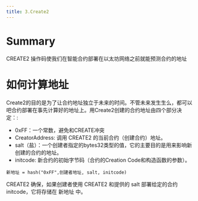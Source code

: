 ```yaml
---
title: 3.Create2
---
```


# Summary
CREATE2 操作码使我们在智能合约部署在以太坊网络之前就能预测合约的地址

# 如何计算地址

Create2的目的是为了让合约地址独立于未来的时间。不管未来发生生么，都可以吧合约部署在事先计算好的地址上。用Create2创建的合约地址由四个部分决定：:

- 0xFF：一个常数，避免和CREATE冲突
- CreatorAddress: 调用 CREATE2 的当前合约（创建合约）地址。
- salt（盐）：一个创建者指定的bytes32类型的值，它的主要目的是用来影响新创建的合约的地址。
- initcode: 新合约的初始字节码（合约的Creation Code和构造函数的参数）。

```solidity
新地址 = hash("0xFF",创建者地址, salt, initcode)
```
CREATE2 确保，如果创建者使用 CREATE2 和提供的 salt 部署给定的合约initcode，它将存储在 新地址 中。

